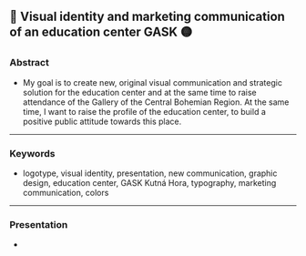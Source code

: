 ## 🔴 Visual identity and marketing communication of an education center GASK 🟡

### Abstract
- My goal is to create new, original visual communication and strategic solution for the education center and at the same time to raise attendance of the Gallery of the Central Bohemian Region. At the same time, I want to raise the profile of the education center, to build a positive public attitude towards this place.

---

### Keywords
- logotype, visual identity, presentation, new communication, graphic design, education center, GASK Kutná Hora, typography, marketing communication, colors

---

### Presentation
-
